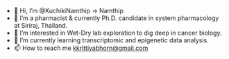 - 👋 Hi, I’m @KuchikiNamthip -> Namthip
- 💞️ I’m a pharmacist & currently Ph.D. candidate in system pharmacology at Siriraj, Thailand.
- 👀 I’m interested in Wet-Dry lab exploration to dig deep in cancer biology.
- 🌱 I’m currently learning transcriptomic and epigenetic data analysis.
- 📫 How to reach me kkrittiyabhorn@gmail.com

<!---
KuchikiNamthip/KuchikiNamthip is a ✨ special ✨ repository because its `README.md` (this file) appears on your GitHub profile.
You can click the Preview link to take a look at your changes.
--->
